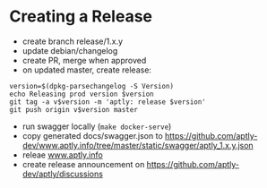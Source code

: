 # Creating a Release

- create branch release/1.x.y
- update debian/changelog
- create PR, merge when approved
- on updated master, create release:
```
version=$(dpkg-parsechangelog -S Version)
echo Releasing prod version $version
git tag -a v$version -m 'aptly: release $version'
git push origin v$version master
```
- run swagger locally (`make docker-serve`)
- copy generated docs/swagger.json to https://github.com/aptly-dev/www.aptly.info/tree/master/static/swagger/aptly_1.x.y.json
- releae www.aptly.info
- create release announcement on https://github.com/aptly-dev/aptly/discussions
